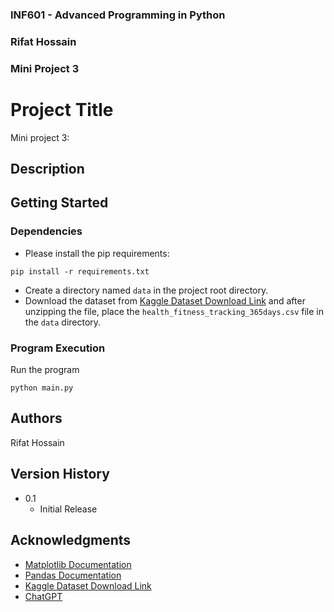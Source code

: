 ### INF601 - Advanced Programming in Python
### Rifat Hossain   
### Mini Project 3
 
 
# Project Title
 
Mini project 3: 
 
## Description
 
 
 
## Getting Started
 
### Dependencies

* Please install the pip requirements:

```
pip install -r requirements.txt
```
* Create a directory named `data` in the project root directory.
* Download the dataset from [Kaggle Dataset Download Link](https://www.kaggle.com/datasets/waqasishtiaq/fitness/data) and after unzipping the file, place the `health_fitness_tracking_365days.csv` file in the `data` directory.
 
### Program Execution
 
Run the program

```
python main.py
```

## Authors

Rifat Hossain
 
## Version History
 
* 0.1
    * Initial Release
 

## Acknowledgments
 
* [Matplotlib Documentation](https://matplotlib.org/stable/tutorials/index.html)
* [Pandas Documentation](https://pandas.pydata.org/docs/getting_started/overview.html)
* [Kaggle Dataset Download Link](https://www.kaggle.com/datasets/waqasishtiaq/fitness/data)
* [ChatGPT](https://chatgpt.com/share/68d2e889-4068-8000-8f22-94ec4d59afed)
